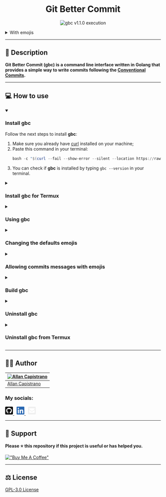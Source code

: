 <h1 align="center">Git Better Commit</h1>

<p align="center">
  <img src="./data/screenshots/gbc-v110-execution.gif" alt="gbc v1.1.0 execution">
</p>

<details>
  <summary>With emojis</summary>
  <p align="center">
    <img src="./data/screenshots/gbc-v110-execution-emojis.gif" alt="gbc v1.1.0 execution with emojis">
  </p>
</details>

------------

## :book: Description ##
**Git Better Commit (gbc) is a command line interface written in Golang that provides a simple way to write commits following the [Conventional Commits](https://www.conventionalcommits.org/).**

------------

## :computer: How to use

<details open>
  <summary><h3>Install gbc</h3></summary>
  
  Follow the next steps to install **gbc**:

  1. Make sure you already have [curl](https://curl.se/) installed on your machine;
  2. Paste this command in your terminal:
     ```powershell
     bash -c "$(curl --fail --show-error --silent --location https://raw.githubusercontent.com/AllanCapistrano/gbc/main/scripts/install.sh)"
     ```
  3. You can check if **gbc** is installed by typing `gbc --version` in your terminal.
</details>

<details>
  <summary><h3>Install gbc for Termux</h3></summary>
  
  Follow the next steps to install **gbc** for [Termux](https://termux.dev/en/):
  
  1. Make sure you already have [curl](https://curl.se/) installed;
  2. Paste this command in your terminal:
     ```powershell
     bash -c "$(curl --fail --show-error --silent --location https://raw.githubusercontent.com/AllanCapistrano/gbc/main/scripts/install-termux.sh)"
     ```
  3. You can check if **gbc** is installed by typing `gbc --version` in your terminal.
</details>

<details>
  <summary><h3>Using gbc</h3></summary>
  
  Once you have **gbc** installed, after adding the file(s) to commit, type `gbc` in your terminal, select the **commit type** using the **arrows keys**, and press **enter**. After that, enter the **commit message** you want.

  You can type `gbc --help` to see the allowed command options or `gbc help <commit type>` to see a short description and basic example of each **commit type**.
</details>

<details>
  <summary><h3>Changing the defaults emojis</h3></summary>
  
  You can change the emojis in the `gbc.conf` file, available in `$HOME/.config/gbc`. Just change the `emojis = {...}`. Note that you need to use Emojis Shortcodes, you can get them in [Emoji Picker](https://github-emoji-picker.rickstaa.dev/).
  
  ###### Make sure to follow the formatting, otherwise the change will not be applied. ######
</details>

<details>
  <summary><h3>Allowing commits messages with emojis</h3></summary>
  
  You can allow **commit messages with emojis** in the `gbc.conf` file, available in `$HOME/.config/gbc`. Just change the `enableEmojis` to `true`. 
  
  ###### Make sure to follow the formatting, otherwise the change will not be applied. ######

  The result will be something like:
  ```powershell
  🐛 fix: updateUser method
  ```
</details>

<details>
  <summary><h3>Build gbc</h3></summary>
  
  To build **gbc** in your machine, you can follow the next steps:
  
  1. Make sure you already have [Go](https://go.dev/) installed;
  2. Clone this repository or download the `.zip` file;
  3. Open the project directory in your terminal;
  4. Install the dependencies:
     ```powershell
     go mod download
     ```
     or
     ```powershell
     go mod tidy
     ```
  5. Then build the project:
     ```powershell
     go build -o bin/gbc main.go
     ```
     If you get [`GLIBC not found`](https://github.com/AllanCapistrano/gbc/issues/13) error, try:
     ```powershell
     CGO_ENABLED=0 go build -o bin/gbc main.go
     ```
  To use the settings file:
  1. Create the **gbc** config directory:
     ```powershell
     mkdir -p $HOME/.config/gbc
     ```
  2. Move the `gbc.conf` file into the configuration directory::
     ```powershell
     mv ./config/gbc.conf $HOME/.config/gbc
     ```
</details>

<details>
  <summary><h3>Uninstall gbc</h3></summary>
  
  To uninstall **gbc** run the following command in your terminal:
  
  ```powershell
  bash -c "$(curl --fail --show-error --silent --location https://raw.githubusercontent.com/AllanCapistrano/gbc/main/scripts/uninstall.sh)"
  ```
</details>

<details>
  <summary><h3>Uninstall gbc from Termux</h3></summary>
  
  To uninstall **gbc** from [Termux](https://termux.dev/en/) run the following command:
  
  ```powershell
  bash -c "$(curl --fail --show-error --silent --location https://raw.githubusercontent.com/AllanCapistrano/gbc/main/scripts/uninstall-termux.sh)"
  ```
</details>

------------

## :man_technologist: Author ##

| [![Allan Capistrano](https://github.com/AllanCapistrano.png?size=100)](https://github.com/AllanCapistrano) |
| -----------------------------------------------------------------------------------------------------------|
| [Allan Capistrano](https://github.com/AllanCapistrano)                                                     |

<p>
    <h3>My socials:</h3>
    <a href="https://github.com/AllanCapistrano">
        <img src="https://github.com/AllanCapistrano/AllanCapistrano/blob/master/assets/github-square-brands.png" alt="Github icon" width="5%">
    </a>
    &nbsp
    <a href="https://www.linkedin.com/in/allancapistrano/">
        <img src="https://github.com/AllanCapistrano/AllanCapistrano/blob/master/assets/linkedin-brands.png" alt="Linkedin icon" width="5%">
    </a> 
    &nbsp
    <a href="https://mail.google.com/mail/u/0/?view=cm&fs=1&tf=1&source=mailto&to=asantos@ecomp.uefs.br">
        <img src="https://github.com/AllanCapistrano/AllanCapistrano/blob/master/assets/envelope-square-solid.png" alt="Email icon" width="5%">
    </a>
</p>

------------

## :pray: Support ##

**Please :star: this repository if this project is useful or has helped you.**

[!["Buy Me A Coffee"](https://www.buymeacoffee.com/assets/img/custom_images/orange_img.png)](https://www.buymeacoffee.com/allancapistrano)

------------

## :balance_scale: License ##
[GPL-3.0 License](./LICENSE)
